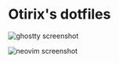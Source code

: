 # Otirix's dotfiles

![ghostty screenshot](https://github.com/user-attachments/assets/1307fee1-96d8-4e4d-aa10-a92b4594140b)


![neovim screenshot](https://github.com/user-attachments/assets/0544736b-d202-4ebe-85c8-339bf607473c)

